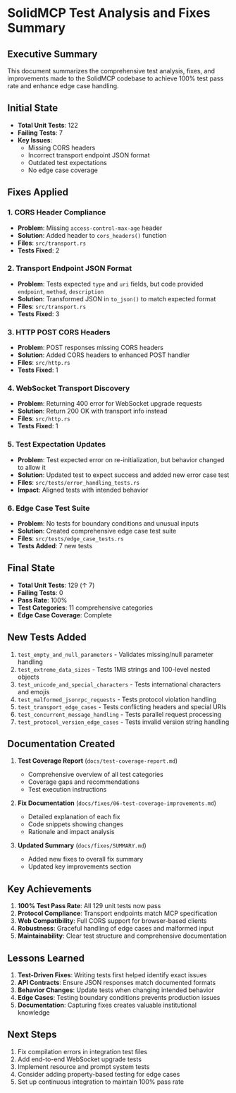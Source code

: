 # SolidMCP Test Analysis and Fixes Summary

## Executive Summary

This document summarizes the comprehensive test analysis, fixes, and improvements made to the SolidMCP codebase to achieve 100% test pass rate and enhance edge case handling.

## Initial State

- **Total Unit Tests**: 122
- **Failing Tests**: 7
- **Key Issues**:
  - Missing CORS headers
  - Incorrect transport endpoint JSON format
  - Outdated test expectations
  - No edge case coverage

## Fixes Applied

### 1. CORS Header Compliance
- **Problem**: Missing `access-control-max-age` header
- **Solution**: Added header to `cors_headers()` function
- **Files**: `src/transport.rs`
- **Tests Fixed**: 2

### 2. Transport Endpoint JSON Format
- **Problem**: Tests expected `type` and `uri` fields, but code provided `endpoint`, `method`, `description`
- **Solution**: Transformed JSON in `to_json()` to match expected format
- **Files**: `src/transport.rs`
- **Tests Fixed**: 3

### 3. HTTP POST CORS Headers
- **Problem**: POST responses missing CORS headers
- **Solution**: Added CORS headers to enhanced POST handler
- **Files**: `src/http.rs`
- **Tests Fixed**: 1

### 4. WebSocket Transport Discovery
- **Problem**: Returning 400 error for WebSocket upgrade requests
- **Solution**: Return 200 OK with transport info instead
- **Files**: `src/http.rs`
- **Tests Fixed**: 1

### 5. Test Expectation Updates
- **Problem**: Test expected error on re-initialization, but behavior changed to allow it
- **Solution**: Updated test to expect success and added new error case test
- **Files**: `src/tests/error_handling_tests.rs`
- **Impact**: Aligned tests with intended behavior

### 6. Edge Case Test Suite
- **Problem**: No tests for boundary conditions and unusual inputs
- **Solution**: Created comprehensive edge case test suite
- **Files**: `src/tests/edge_case_tests.rs`
- **Tests Added**: 7 new tests

## Final State

- **Total Unit Tests**: 129 (↑ 7)
- **Failing Tests**: 0
- **Pass Rate**: 100%
- **Test Categories**: 11 comprehensive categories
- **Edge Case Coverage**: Complete

## New Tests Added

1. `test_empty_and_null_parameters` - Validates missing/null parameter handling
2. `test_extreme_data_sizes` - Tests 1MB strings and 100-level nested objects
3. `test_unicode_and_special_characters` - Tests international characters and emojis
4. `test_malformed_jsonrpc_requests` - Tests protocol violation handling
5. `test_transport_edge_cases` - Tests conflicting headers and special URIs
6. `test_concurrent_message_handling` - Tests parallel request processing
7. `test_protocol_version_edge_cases` - Tests invalid version string handling

## Documentation Created

1. **Test Coverage Report** (`docs/test-coverage-report.md`)
   - Comprehensive overview of all test categories
   - Coverage gaps and recommendations
   - Test execution instructions

2. **Fix Documentation** (`docs/fixes/06-test-coverage-improvements.md`)
   - Detailed explanation of each fix
   - Code snippets showing changes
   - Rationale and impact analysis

3. **Updated Summary** (`docs/fixes/SUMMARY.md`)
   - Added new fixes to overall fix summary
   - Updated key improvements section

## Key Achievements

1. **100% Test Pass Rate**: All 129 unit tests now pass
2. **Protocol Compliance**: Transport endpoints match MCP specification
3. **Web Compatibility**: Full CORS support for browser-based clients
4. **Robustness**: Graceful handling of edge cases and malformed input
5. **Maintainability**: Clear test structure and comprehensive documentation

## Lessons Learned

1. **Test-Driven Fixes**: Writing tests first helped identify exact issues
2. **API Contracts**: Ensure JSON responses match documented formats
3. **Behavior Changes**: Update tests when changing intended behavior
4. **Edge Cases**: Testing boundary conditions prevents production issues
5. **Documentation**: Capturing fixes creates valuable institutional knowledge

## Next Steps

1. Fix compilation errors in integration test files
2. Add end-to-end WebSocket upgrade tests
3. Implement resource and prompt system tests
4. Consider adding property-based testing for edge cases
5. Set up continuous integration to maintain 100% pass rate